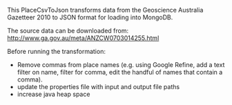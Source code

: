 This PlaceCsvToJson transforms data from the Geoscience Australia Gazetteer 2010 to JSON format for loading into MongoDB.

The source data can be downloaded from: http://www.ga.gov.au/meta/ANZCW0703014255.html

Before running the transformation:
* Remove commas from place names (e.g. using Google Refine, add a text filter on name, filter for comma, edit the handful of names that contain a comma).
* update the properties file with input and output file paths
* increase java heap space

